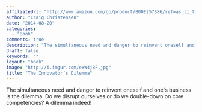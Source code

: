 ```yaml
---
affiliateUrl: "http://www.amazon.com/gp/product/B00E257S86/ref=as_li_tl?ie=UTF8&camp=1789&creative=390957&creativeASIN=B00E257S86&linkCode=as2&tag=jaktre-20&linkId=5CDH2BHJK7TZT52R"
author: "Craig Christensen"
date: "2014-08-20"
categories:
  - "Book"
comments: true
description: "The simultaneous need and danger to reinvent oneself and one's business is the dilemma.  Do we disrupt ourselves or do we double-down on core competen"
draft: false
keywords: ""
layout: "book"
image: "http://i.imgur.com/exW4j8F.jpg"
title: "The Innovator’s Dilemma"
---
```


The simultaneous need and danger to reinvent oneself and one's business is the dilemma.  Do we disrupt ourselves or do we double-down on core competencies?  A dilemma indeed!
